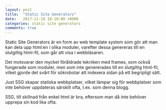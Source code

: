 ```yaml
---
layout: post
title:  "Static Site Generators"
date:   2017-11-18 18:10:00 +0000
categories: static site generators
comments: true
---
```


Static Site Generators är en form av web template system som gör att man
kan dela upp html:en i olika moduler, varefter dessa genereras till en
slutgiltig html-fil, som går att visa i webbläsaren.

Det motsvarar den mycket föråldrade tekniken med frames, som också fungerade
som moduler, men som inte genererades till en slutgiltig html-fil, vilket
gjorde det svårt för sökrobotar att indexera sidan på ett begripligt sätt.

Just SSG skapar statiska webbplatser, vilket lämpar sig för webbplatser
som inte behöver uppdateras särskilt ofta, t.ex. som denna blogg.

SSG, till skillnad från enkel html är bra, eftersom man då inte behöver
upprepa sin kod lika ofta.